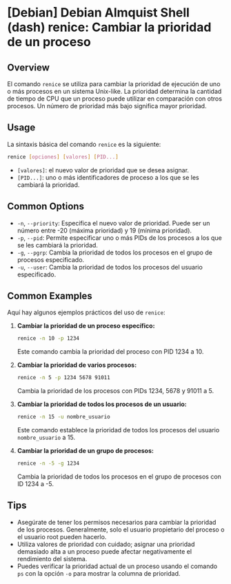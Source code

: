 # [Debian] Debian Almquist Shell (dash) renice: Cambiar la prioridad de un proceso

## Overview
El comando `renice` se utiliza para cambiar la prioridad de ejecución de uno o más procesos en un sistema Unix-like. La prioridad determina la cantidad de tiempo de CPU que un proceso puede utilizar en comparación con otros procesos. Un número de prioridad más bajo significa mayor prioridad.

## Usage
La sintaxis básica del comando `renice` es la siguiente:

```bash
renice [opciones] [valores] [PID...]
```

- `[valores]`: el nuevo valor de prioridad que se desea asignar.
- `[PID...]`: uno o más identificadores de proceso a los que se les cambiará la prioridad.

## Common Options
- `-n`, `--priority`: Especifica el nuevo valor de prioridad. Puede ser un número entre -20 (máxima prioridad) y 19 (mínima prioridad).
- `-p`, `--pid`: Permite especificar uno o más PIDs de los procesos a los que se les cambiará la prioridad.
- `-g`, `--pgrp`: Cambia la prioridad de todos los procesos en el grupo de procesos especificado.
- `-u`, `--user`: Cambia la prioridad de todos los procesos del usuario especificado.

## Common Examples
Aquí hay algunos ejemplos prácticos del uso de `renice`:

1. **Cambiar la prioridad de un proceso específico:**
   ```bash
   renice -n 10 -p 1234
   ```
   Este comando cambia la prioridad del proceso con PID 1234 a 10.

2. **Cambiar la prioridad de varios procesos:**
   ```bash
   renice -n 5 -p 1234 5678 91011
   ```
   Cambia la prioridad de los procesos con PIDs 1234, 5678 y 91011 a 5.

3. **Cambiar la prioridad de todos los procesos de un usuario:**
   ```bash
   renice -n 15 -u nombre_usuario
   ```
   Este comando establece la prioridad de todos los procesos del usuario `nombre_usuario` a 15.

4. **Cambiar la prioridad de un grupo de procesos:**
   ```bash
   renice -n -5 -g 1234
   ```
   Cambia la prioridad de todos los procesos en el grupo de procesos con ID 1234 a -5.

## Tips
- Asegúrate de tener los permisos necesarios para cambiar la prioridad de los procesos. Generalmente, solo el usuario propietario del proceso o el usuario root pueden hacerlo.
- Utiliza valores de prioridad con cuidado; asignar una prioridad demasiado alta a un proceso puede afectar negativamente el rendimiento del sistema.
- Puedes verificar la prioridad actual de un proceso usando el comando `ps` con la opción `-o` para mostrar la columna de prioridad.